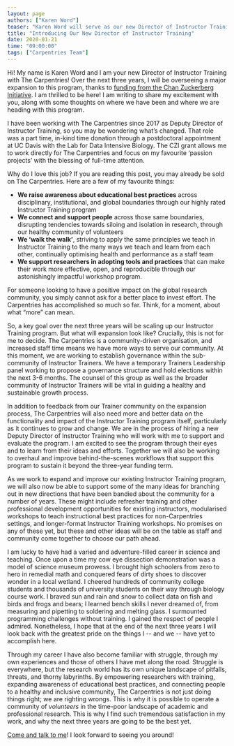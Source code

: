 ```yaml
---
layout: page
authors: ["Karen Word"]
teaser: "Karen Word will serve as our new Director of Instructor Training and oversee the expansion of this program"
title: "Introducing Our New Director of Instructor Training"
date: 2020-01-21
time: "09:00:00"
tags: ["Carpentries Team"]
---
```


Hi! My name is Karen Word and I am your new Director of Instructor Training with The Carpentries! Over the next three years, I will be overseeing a major expansion to this program, thanks to [funding from the Chan Zuckerberg Initiative](https://carpentries.org/blog/2019/11/czi-moore-grant/). I am thrilled to be here! I am writing to share my excitement with you, along with some thoughts on where we have been and where we are heading with this program.

I have been working with The Carpentries since 2017 as Deputy Director of Instructor Training, so you may be wondering what’s changed. That role was a part time, in-kind time donation through a postdoctoral appointment at UC Davis with the Lab for Data Intensive Biology. The CZI grant allows me to work directly for The Carpentries and focus on my favourite ‘passion projects’ with the blessing of full-time attention. 

Why do I love this job? If you are reading this post, you may already be sold on The Carpentries. Here are a few of my favourite things:

- **We raise awareness about educational best practices** across disciplinary, institutional, and global boundaries through our highly rated Instructor Training program 
- **We connect and support people** across those same boundaries, disrupting tendencies towards siloing and isolation in research, through our healthy community of volunteers
- **We ‘walk the walk’**, striving to apply the same principles we teach in Instructor Training to the many ways we teach and learn from each other, continually optimising health and performance as a staff team
- **We support researchers in adopting tools and practices** that can make their work more effective, open, and reproducible through our astonishingly impactful workshop program. 

For someone looking to have a positive impact on the global research community, you simply cannot ask for a better place to invest effort. The Carpentries has accomplished so much so far. Think, for a moment, about what “more” can mean. 

So, a key goal over the next three years will be scaling up our Instructor Training program. But what will expansion look like? Crucially, this is not for me to decide. The Carpentries is a community-driven organisation, and increased staff time means we have more ways to serve our community. At this moment, we are working to establish governance within the sub-community of Instructor Trainers. We have a temporary Trainers Leadership panel working to propose a governance structure and hold elections within the next 3-6 months. The counsel of this group as well as the broader community of Instructor Trainers will be vital in guiding a healthy and sustainable growth process.

In addition to feedback from our Trainer community on the expansion process, The Carpentries will also need more and better data on the functionality and impact of the Instructor Training program itself, particularly as it continues to grow and change. We are in the process of hiring a new Deputy Director of Instructor Training who will work with me to support and evaluate the program. I am excited to see the program through their eyes and to learn from their ideas and efforts. Together we will also be working to overhaul and improve behind-the-scenes workflows that support this program to sustain it beyond the three-year funding term. 

As we work to expand and improve our existing Instructor Training program, we will also now be able to support some of the many ideas for branching out in new directions that have been bandied about the community for a number of years. These might include refresher training and other professional development opportunities for existing instructors, modularised workshops to teach instructional best practices for non-Carpentries settings, and longer-format  Instructor Training workshops. No promises on any of these yet, but these and other ideas will be on the table as staff and community come together to choose our path ahead.

I am lucky to have had a varied and adventure-filled career in science and teaching. Once upon a time my cow eye dissection demonstration was a model of science museum prowess. I brought high schoolers from zero to hero in remedial math and conquered fears of dirty shoes to discover wonder in a local wetland. I cheered hundreds of community college students and thousands of university students on their way through biology course work. I braved sun and rain and snow to collect data on fish and birds and frogs and bears; I learned bench skills I never dreamed of, from measuring and pipetting to soldering and melting glass. I surmounted programming challenges without training. I gained the respect of people I admired. Nonetheless, I hope that at the end of the next three years I will look back with the greatest pride on the things I -- and we -- have yet to accomplish here.

Through my career I have also become familiar with struggle, through my own experiences and those of others I have met along the road. Struggle is everywhere, but the research world has its own unique landscape of pitfalls, threats, and thorny labyrinths. By empowering researchers with training, expanding awareness of educational best practices, and connecting people to a healthy and inclusive community, The Carpentries is not just doing things right; we are righting wrongs. This is why it is possible to operate a community of *volunteers* in the time-poor landscape of academic and professional research. This is why I find such tremendous satisfaction in my work, and why the next three years are going to be the best yet. 

[Come and talk to me](mailto:krword@carpentries.org)! I look forward to seeing you around!
